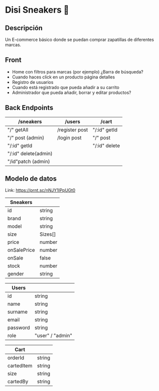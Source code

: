 # Disi Sneakers 👟

## Descripción

Un E-commerce básico donde se puedan comprar zapatillas de diferentes marcas.

## Front

- Home con filtros para marcas (por ejemplo) ¿Barra de búsqueda?
- Cuando haces click en un producto página detalles
- Registro de usuarios
- Cuando está registrado que pueda añadir a su carrito
- Administrador que pueda añadir, borrar y editar productos?

## Back Endpoints

| /sneakers            | /users         | /cart         |
| -------------------- | -------------- | ------------- |
| "/" getAll           | /register post | "/:id" getId  |
| "/" post (admin)     | /login post    | "/" post      |
| "/:id" getId         |                | "/:id" delete |
| "/:id" delete(admin) |                |               |
| "/id"patch (admin)   |                |               |

## Modelo de datos

Link: https://prnt.sc/nNJY1IPpUGt0

| Sneakers    |         |
| ----------- | ------- |
| id          | string  |
| brand       | string  |
| model       | string  |
| size        | Sizes[] |
| price       | number  |
| onSalePrice | number  |
| onSale      | false   |
| stock       | number  |
| gender      | string  |

| Users    |                  |
| -------- | ---------------- |
| id       | string           |
| name     | string           |
| surname  | string           |
| email    | string           |
| password | string           |
| role     | "user" / "admin" |

| Cart       |        |
| ---------- | ------ |
| orderId    | string |
| cartedItem | string |
| size       | string |
| cartedBy   | string |
